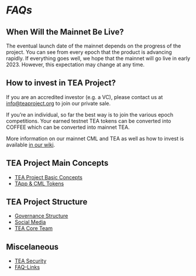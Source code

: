 # *FAQs*

## When Will the Mainnet Be Live?

The eventual launch date of the mainnet depends on the progress of the project. You can see from every epoch that the product is advancing rapidly. If everything goes well, we hope that the mainnet will go live in early 2023. However, this expectation may change at any time.

## How to invest in TEA Project?

If you are an accredited investor (e.g. a VC), please contact us at  info@teaproject.org to join our private sale.

If you’re an individual, so far the best way is to join the various epoch competitions. Your earned testnet TEA tokens can be converted into COFFEE which can be converted into mainnet TEA.

More information on our mainnet CML and TEA as well as how to invest is available [in our wiki](https://github.com/tearust/teaproject/wiki/Where-to-buy-TEA-token-and-CML%3F).

## TEA Project Main Concepts

* [TEA Project Basic Concepts](TEA-Project-Basic-Concepts.md)
* [TApp & CML Tokens](../_token/TApp-Token-Supply-and-Demand.md) 

## TEA Project Structure

* [Governance Structure](Governance-Structure.md)
* [Social Media](TEA-Social-Media.md)
* [TEA Core Team](The-TEA-Project-Core-Team.md)

## Miscelaneous

* [TEA Security](TEA-Security.md)
* [FAQ-Links](FAQ-Links.md)
